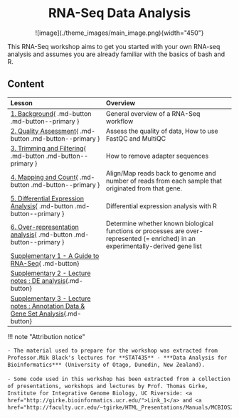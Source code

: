 <style>h1 {text-align: center;}</style>
<h1><b>RNA-Seq Data Analysis</b></h1>


<center>
![image](./theme_images/main_image.png){width="450"}
</center>

This RNA-Seq workshop aims to get you started with your own RNA-seq analysis and assumes you are already familiar with the basics of bash and R.

## Content

| **Lesson**                                         | **Overview** | 
|:---------------------------------------------------|:-------------|
|[1. Background](./1_background.md){ .md-button .md-button--primary } | General overview of a RNA-Seq workflow |
|[2. Quality Assessment](./2_qualityassessment.md){ .md-button .md-button--primary }|Assess the quality of data, How to use FastQC and MultiQC|
|[3. Trimming and Filtering](./3_trimmingfiltering.md){ .md-button .md-button--primary }| How to remove adapter sequences |
|[4. Mapping and Count](./4_mappingANDcount.md){ .md-button .md-button--primary }| Align/Map reads back to genome and number of reads from each sample that originated from that gene.|
|[5. Differential Expression Analysis](./5_rnaseq-diffexp.md){ .md-button .md-button--primary }|Differential expression analysis with R|
|[6. Over-representation analysis](./6_over-representation_analysis.md){ .md-button .md-button--primary }|Determine whether known biological functions or processes are over-represented (= enriched) in an experimentally-derived gene list|
|[Supplementary 1 - A Guide to RNA-Seq](./supp_1.md){ .md-button}||
|[Supplementary 2 - Lecture notes : DE analysis](./supp_2.md){.md-button}||
|[Supplementary 3 - Lecture notes : Annotation Data & Gene Set Analysis](./supp_3.md){.md-button}||



!!! note "Attribution notice"
  
    - The material used to prepare for the workshop was extracted from Professor.Mik Black's lectures for **STAT435** - ***Data Analysis for Bioinformatics*** (University of Otago, Dunedin, New Zealand).

    - Some code used in this workshop has been extracted from a collection of presentations, workshops and lectures by Prof. Thomas Girke, Institute for Integrative Genome Biology, UC Riverside: <a href="http://girke.bioinformatics.ucr.edu/">Link_1</a> and <a href="http://faculty.ucr.edu/~tgirke/HTML_Presentations/Manuals/MCBIOS2015/Rrnaseq/Rrnaseq.pdf">Link_2</a>
